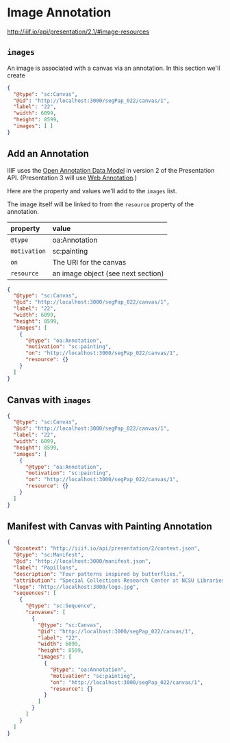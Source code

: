 # Image Annotation

http://iiif.io/api/presentation/2.1/#image-resources

## `images`

An image is associated with a canvas via an annotation. In this section we'll create

```json
{
  "@type": "sc:Canvas",
  "@id": "http://localhost:3000/segPap_022/canvas/1",
  "label": "22",
  "width": 6099,
  "height": 8599,
  "images": [ ]
}
```

## Add an Annotation

IIIF uses the [Open Annotation Data Model](http://www.openannotation.org/spec/core/) in version 2 of the Presentation API. (Presentation 3 will use [Web Annotation](https://www.w3.org/TR/annotation-model/).)

Here are the property and values we'll add to the `images` list.

The image itself will be linked to from the `resource` property of the annotation.

| property     | value                              |
|:-------------|:-----------------------------------|
| `@type`      | oa:Annotation                      |
| `motivation` | sc:painting                        |
| `on`         | The URI for the canvas             |
| `resource`   | an image object (see next section) |

```json
{
  "@type": "sc:Canvas",
  "@id": "http://localhost:3000/segPap_022/canvas/1",
  "label": "22",
  "width": 6099,
  "height": 8599,
  "images": [
    {
      "@type": "oa:Annotation",
      "motivation": "sc:painting",
      "on": "http://localhost:3000/segPap_022/canvas/1",
      "resource": {}
    }
  ]
}
```

## Canvas with `images`

```json
{
  "@type": "sc:Canvas",
  "@id": "http://localhost:3000/segPap_022/canvas/1",
  "label": "22",
  "width": 6099,
  "height": 8599,
  "images": [
    {
      "@type": "oa:Annotation",
      "motivation": "sc:painting",
      "on": "http://localhost:3000/segPap_022/canvas/1",
      "resource": {}
    }
  ]
}
```

## Manifest with Canvas with Painting Annotation

```json
{
  "@context": "http://iiif.io/api/presentation/2/context.json",
  "@type": "sc:Manifest",
  "@id": "http://localhost:3000/manifest.json",
  "label": "Papillons",
  "description": "Four patterns inspired by butterflies.",
  "attribution": "Special Collections Research Center at NCSU Libraries",
  "logo": "http://localhost:3000/logo.jpg",
  "sequences": [
    {
      "@type": "sc:Sequence",
      "canvases": [
        {
          "@type": "sc:Canvas",
          "@id": "http://localhost:3000/segPap_022/canvas/1",
          "label": "22",
          "width": 6099,
          "height": 8599,
          "images": [
            {
              "@type": "oa:Annotation",
              "motivation": "sc:painting",
              "on": "http://localhost:3000/segPap_022/canvas/1",
              "resource": {}
            }
          ]
        }
      ]
    }
  ]
}
```
